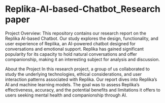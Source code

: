 # Replika-AI-based-Chatbot_Research paper

Project Overview: 
This repository contains our research report on the Replika AI-based Chatbot. Our study explores the design, functionality, and user experience of Replika, an AI-powered chatbot designed for conversations and emotional support. Replika has gained significant popularity for its capacity to hold natural conversations and offer companionship, making it an interesting subject for analysis and discussion.

About the Project
In this research project, a group of us collaborated to study the underlying technologies, ethical considerations, and user interaction patterns associated with Replika. Our report dives into Replika’s AI and machine learning models. The goal was to assess Replika’s effectiveness, accuracy, and the potential benefits and limitations it offers to users seeking mental health and companionship through AI.
